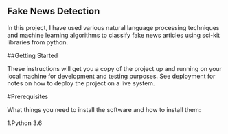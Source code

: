 ## Fake News Detection

In this project, I have used various natural language processing techniques and machine learning algorithms to classify fake news articles using sci-kit libraries from python.


##Getting Started

These instructions will get you a copy of the project up and running on your local machine for development and testing purposes. See deployment for notes on how to deploy the project on a live system.

#Prerequisites

What things you need to install the software and how to install them:

1.Python 3.6
